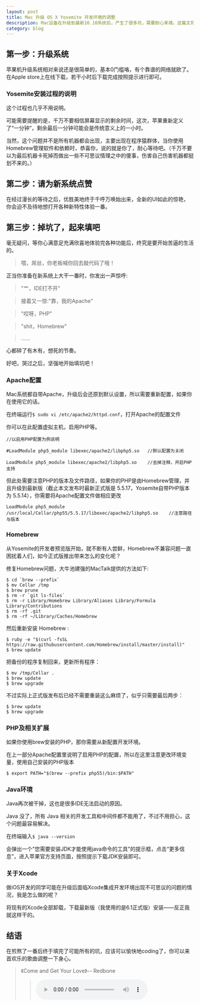 ```yaml
---
layout: post
title: Mac 升级 OS X Yosemite 开发环境的调整
description: Mac设备在升级到最新10.10系统后，产生了很多坑，需要耐心来填。这篇文将介绍一下我的填坑经验。
category: blog
---
```


第一步：升级系统
--------------
苹果机升级系统相对来说还是很简单的，基本0门槛咯，有个靠谱的网络就欧了。在Apple store上在线下载，若干小时后下载完成按照提示进行即可。

### Yosemite安装过程的说明
这个过程也几乎不用说明。

可能需要提醒的是，千万不要相信屏幕显示的剩余时间，这次，苹果重新定义了“一分钟”，剩余最后一分钟可能会是传统意义上的一小时。

当然，这个问题并不是所有机器都会出现，主要出现在程序猿群体，当你使用Homebrew管理软件和依赖时，恭喜你，说的就是你了，耐心等待吧。（千万不要以为最后机器卡死掉而做出一些不可思议情理之中的傻事，伤害自己伤害机器都挺划不来的。）

第二步：请为新系统点赞
-------------------
在经过漫长的等待之后，优胜美地终于千呼万唤始出来，全新的UI如此的惊艳，你会迫不及待地想打开各种新特性体验一番。

第三步：掉坑了，起来填吧
---------------------
毫无疑问，等你心满意足充满欣喜地体验完各种功能后，终究是要开始苦逼的生活的。

>喂，屌丝，你老板喊你回去敲代码了哦！

正当你准备在新系统上大干一番时，你发出一声惊呼:
>"艹，IDE打不开"

>接着又一惊:"靠，我的Apache"

>"哎呀，PHP"

>"shit，Homebrew"

>……

心都碎了有木有，想死的节奏。

好吧，哭过之后，坚强地开始填坑吧！

### Apache配置
Mac系统都自带Apache，升级后会还原到默认设置，所以需要重新配置，如果你在使用它的话。

在终端运行`$ sudo vi /etc/apache2/httpd.conf`，打开Apache的配置文件

你可以在此配置虚拟主机，启用PHP等。

```
//以启用PHP配置为例说明

#LoadModule php5_module libexec/apache2/libphp5.so   //默认配置为关闭

LoadModule php5_module libexec/apache2/libphp5.so    //去掉注释，开启PHP支持
```

但此处需要注意PHP的版本及文件路径，如果你的PHP是由Homebrew管理，并且升级到最新版（截止本文发布时最新正式版是 5.5.17，Yosemite自带PHP版本为 5.5.14），你需要将Apache配置文件做相应更改

```
LoadModule php5_module /usr/local/Cellar/php55/5.5.17/libexec/apache2/libphp5.so    //注意路径与版本
```

### Homebrew
从Yosemite的开发者预览版开始，就不断有人尝鲜，Homebrew不兼容问题一直困扰着人们，如今正式版推出带来怎么的变化呢？

修复Homebrew问题，大牛池建强的MacTalk提供的方法如下:

```
$ cd `brew --prefix`
$ mv Cellar /tmp
$ brew prune
$ rm -r `git ls-files`
$ rm -r Library/Homebrew Library/Aliases Library/Formula Library/Contributions
$ rm -rf .git
$ rm -rf ~/Library/Caches/Homebrew
```

然后重新安装 Homebrew :

```
$ ruby -e "$(curl -fsSL https://raw.githubusercontent.com/Homebrew/install/master/install)"
$ brew update
```

把备份的程序复制回来，更新所有程序：

```
$ mv /tmp/Cellar .
$ brew update
$ brew upgrade
```

不过实际上正式版发布后已经不需要重装这么麻烦了，似乎只需要最后两步：

```
$ brew update
$ brew upgrade
```

### PHP及相关扩展
如果你使用brew安装的PHP，那你需要从新配置开发环境。

在上一部分Apache配置里说明了启用PHP的配置，所以在这里注意更改环境变量，使用自己安装的PHP版本

```
$ export PATH="$(brew --prefix php55)/bin:$PATH"
```

### Java环境
Java再次被干掉，这也是很多IDE无法启动的原因。

Java 没了，所有 Java 相关的开发工具和中间件都不能用了，不过不用担心，这个问题最容易解决。

在终端输入`$ java --version`

会弹出一个"您需要安装JDK才能使用java命令的工具"的提示框，点击“更多信息”，进入苹果官方支持页面，按照提示下载JDK安装即可。

### 关于Xcode
做iOS开发的同学可能在升级后面临Xcode集成开发环境出现不可思议的问题的情况，我是怎么做的呢？

将现有的Xcode全部卸载，下载最新版（我使用的是6.1正式版）安装——反正我就这样干的。

## 结语
在煎熬了一番后终于填完了可能所有的坑，应该可以愉快地coding了，你可以来首欢乐的歌曲调整一下身心。

> 《Come and Get Your Love》-- Redbone
>> <audio src="/media/comeandgetyourlove.mp3"  controls preload></audio>

<script src=“http://api.html5media.info/1.1.5/html5media.min.js”></script>